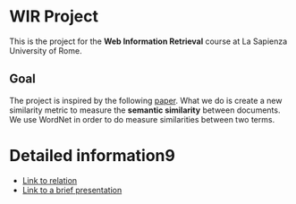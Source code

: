 # WIR Project

This is the project for the **Web Information Retrieval** course at La Sapienza University of Rome.

## Goal
The project is inspired by the following [paper](http://www.aclweb.org/anthology/E09-3009). 
What we do is create a new similarity metric to measure the **semantic similarity** between documents.
We use WordNet  in order to do measure similarities between two terms.

# Detailed information9
-   [Link to relation](https://github.com/soapwaster/WIR-Project/blob/master/Relation/Final%20proposal/final%20proposal.pdf)
- [Link to a brief presentation](https://docs.google.com/presentation/d/e/2PACX-1vSLkkwg_sYCUFmHW3F9_KqG_zZePfXhOzj6cSoMs3pY5sJKcgRV3FoMVnnjz-mRUzk_OBbnFL40eSgx/pub?start=true&loop=false&delayms=3000)
